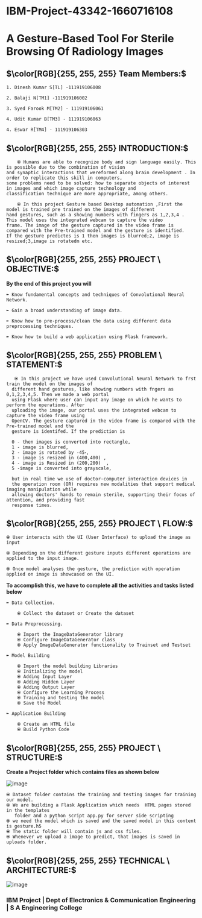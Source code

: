# IBM-Project-43342-1660716108

# A Gesture-Based Tool For Sterile Browsing Of Radiology Images

## $\color[RGB]{255, 255, 255} Team Members:$

    1. Dinesh Kumar S[TL] -111919106008

    2. Balaji N[TM1] -111919106002

    3. Syed Farook M[TM2] - 111919106061

    4. Udit Kumar B[TM3] - 111919106063

    4. Eswar R[TM4] - 111919106303

## $\color[RGB]{255, 255, 255} INTRODUCTION:$

        ⦿ Humans are able to recognize body and sign language easily. This is possible due to the combination of vision
    and synaptic interactions that wereformed along brain development . In order to replicate this skill in computers,
    some problems need to be solved: how to separate objects of interest in images and which image capture technology and
    classification technique are more appropriate, among others.

        ⦿ In this project Gesture based Desktop automation ,First the model is trained pre trained on the images of different
    hand gestures, such as a showing numbers with fingers as 1,2,3,4 . This model uses the integrated webcam to capture the video
    frame. The image of the gesture captured in the video frame is compared with the Pre-trained model and the gesture is identified.
    If the gesture predictes is 1 then images is blurred;2, image is resized;3,image is rotatedm etc.

## $\color[RGB]{255, 255, 255} PROJECT \ OBJECTIVE:$

**By the end of this project you will**

    ➼ Know fundamental concepts and techniques of Convolutional Neural Network.

    ➼ Gain a broad understanding of image data.

    ➼ Know how to pre-process/clean the data using different data preprocessing techniques.

    ➼ Know how to build a web application using Flask framework.

## $\color[RGB]{255, 255, 255} PROBLEM \ STATEMENT:$

       ⦿ In this project we have used Convolutional Neural Network to frst train the model on the images of
      different hand gestures, like showing numbers with fngers as 0,1,2,3,4,5. Then we made a web portal
      using Flask where user can input any image on which he wants to perform the operations. After
      uploading the image, our portal uses the integrated webcam to capture the video frame using
      OpenCV. The gesture captured in the video frame is compared with the Pre-trained model and the
      gesture is identifed. If the prediction is

      0 - then images is converted into rectangle,
      1 - image is blurred,
      2 - image is rotated by -45॰,
      3 - image is resized in (400,400) ,
      4 - image is Resized in (200,200)  ,
      5 -image is converted into grayscale,

      but in real time we use of doctor-computer interaction devices in
      the operation room (OR) requires new modalities that support medical imaging manipulation while
      allowing doctors' hands to remain sterile, supporting their focus of attention, and providing fast
      response times.

## $\color[RGB]{255, 255, 255} PROJECT \ FLOW:$

    ⦿ User interacts with the UI (User Interface) to upload the image as input

    ⦿ Depending on the different gesture inputs different operations are applied to the input image.

    ⦿ Once model analyses the gesture, the prediction with operation applied on image is showcased on the UI.

**To accomplish this, we have to complete all the activities and tasks listed below**

    ➼ Data Collection.

        ⦿ Collect the dataset or Create the dataset

    ➼ Data Preprocessing.

        ⦿ Import the ImageDataGenerator library
        ⦿ Configure ImageDataGenerator class
        ⦿ Apply ImageDataGenerator functionality to Trainset and Testset

    ➼ Model Building

        ⦿ Import the model building Libraries
        ⦿ Initializing the model
        ⦿ Adding Input Layer
        ⦿ Adding Hidden Layer
        ⦿ Adding Output Layer
        ⦿ Configure the Learning Process
        ⦿ Training and testing the model
        ⦿ Save the Model

    ➼ Application Building

        ⦿ Create an HTML file
        ⦿ Build Python Code

## $\color[RGB]{255, 255, 255} PROJECT \ STRUCTURE:$

**Create a Project folder which contains files as shown below**

![image](https://user-images.githubusercontent.com/70817219/194914420-9ef53158-9413-447b-a7f3-846d5ed567cb.png)

    ⦿ Dataset folder contains the training and testing images for training our model.
    ⦿ We are building a Flask Application which needs  HTML pages stored in the templates
       folder and a python script app.py for server side scripting
    ⦿ we need the model which is saved and the saved model in this content is gesture.h5
    ⦿ The static folder will contain js and css files.
    ⦿ Whenever we upload a image to predict, that images is saved in uploads folder.

## $\color[RGB]{255, 255, 255} TECHNICAL \ ARCHITECTURE:$

![image](https://user-images.githubusercontent.com/70817219/194914841-4fc230f1-53f9-4b5a-8d9a-e902d9fc3581.png)

### IBM Project | Dept of Electronics & Communication Engineering | S A Engineering College
